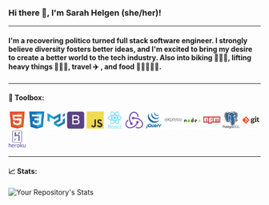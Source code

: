 ### Hi there 👋, I'm Sarah Helgen (she/her)!

---

#### I'm a recovering politico turned full stack software engineer.  I strongly believe diversity fosters better ideas, and I'm excited to bring my desire to create a better world to the tech industry. Also into biking 🚴🏻‍♀️, lifting heavy things 🏋🏻‍♀️, travel ✈️ , and food 🍔🍕🌯🍜🍱.

---

####  🧰 Toolbox:

<img src="https://github.com/devicons/devicon/blob/master/icons/html5/html5-original.svg" alt="HTML5 Logo" width="35" height="35" /> <img src="https://github.com/devicons/devicon/blob/master/icons/css3/css3-original.svg" alt="CSS Logo" width="35" height="35" /> <img src="https://github.com/devicons/devicon/blob/master/icons/materialui/materialui-original.svg" alt="Material UI Logo" width="35" height="35" /> <img src="https://github.com/devicons/devicon/blob/master/icons/bootstrap/bootstrap-plain.svg" alt="Bootstrap Logo" width="35" height="35" /> <img src="https://github.com/devicons/devicon/blob/master/icons/javascript/javascript-original.svg" alt="JavaScript Logo" width="35" height ="35"/> <img src="https://github.com/devicons/devicon/blob/master/icons/react/react-original-wordmark.svg" alt="React Logo" width="35" height="35" /> <img src="https://github.com/devicons/devicon/blob/master/icons/redux/redux-original.svg" alt="Redux Logo" width="35" height="35" /> <img src="https://github.com/devicons/devicon/blob/master/icons/jquery/jquery-plain-wordmark.svg" alt="jQuery Logo" width="35" height="35" /> <img src="https://github.com/devicons/devicon/blob/master/icons/express/express-original-wordmark.svg" alt="Express Logo" width="35" height="35" /> <img src="https://github.com/devicons/devicon/blob/master/icons/nodejs/nodejs-original-wordmark.svg" alt="Node.js Logo" width="35" height="35" /> <img src="https://github.com/devicons/devicon/blob/master/icons/npm/npm-original-wordmark.svg" alt="NPM Logo" width="35" height="35" /> <img src="https://github.com/devicons/devicon/blob/master/icons/postgresql/postgresql-original-wordmark.svg" alt="Postgresql Logo" width="35" height="35" /> <img src="https://github.com/devicons/devicon/blob/master/icons/git/git-original-wordmark.svg" alt="Git Logo" width="35" height="35" /> <img src="https://github.com/devicons/devicon/blob/master/icons/heroku/heroku-original-wordmark.svg" alt="Heroku Logo" width="35" height="35" />

---
#### 📈 Stats:

![Your Repository's Stats](https://github-readme-stats.vercel.app/api?username=sarahhelgen&show_icons=true)






<!--
**sarahhelgen/sarahhelgen** is a ✨ _special_ ✨ repository because its `README.md` (this file) appears on your GitHub profile.

Here are some ideas to get you started:

- 🔭 I’m currently working on ...
- 🌱 I’m currently learning ...
- 👯 I’m looking to collaborate on ...
- 🤔 I’m looking for help with ...
- 💬 Ask me about ...
- 📫 How to reach me: ...
- 😄 Pronouns: ...
- ⚡ Fun fact: ...
-->

